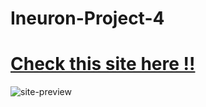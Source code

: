# Ineuron-Project-4

# [Check this site here !!](https://pankaj-kb.github.io/Ineuron-Project-4/)

![site-preview](./output-gif.gif)
